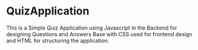 # QuizApplication

This is a Simple Quiz Application using Javascript in the Backend for designing Questions and Answers Base with CSS used for frontend design and HTML for structuring the application.

